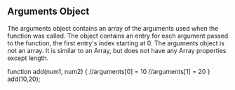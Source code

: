 Arguments Object
--------------------
The arguments object contains an array of the arguments used when the function was called. The object contains an entry for each argument passed to the function, the first entry's index starting at 0. The arguments object is not an array. It is similar to an Array, but does not have any Array properties except length. 

function add(num1, num2) {
    //arguments[0] = 10
    //arguments[1] = 20
}
add(10,20);
